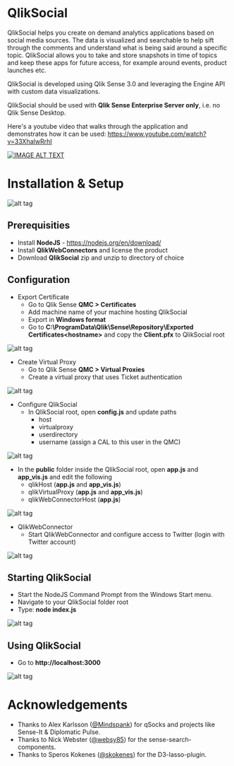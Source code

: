 # QlikSocial
QlikSocial helps you create on demand analytics applications based on social media sources. The data is visualized and searchable to help sift through the comments and understand what is being said around a specific topic. QlikSocial allows you to take and store snapshots in time of topics and keep these apps for future access, for example around events, product launches etc.

QlikSocial is developed using Qlik Sense 3.0 and leveraging the Engine API with custom data visualizations.

QlikSocial should be used with __Qlik Sense Enterprise Server only__, i.e. no Qlik Sense Desktop.

Here's a youtube video that walks through the application and demonstrates how it can be used:
https://www.youtube.com/watch?v=33XhaIwRrhI

[![IMAGE ALT TEXT](https://img.youtube.com/vi/33XhaIwRrhI/0.jpg)](https://www.youtube.com/watch?v=33XhaIwRrhI "QlikSocial")

# Installation & Setup

![alt tag](https://raw.githubusercontent.com/johsund/QlikSocial/master/images/qlikSocialAnalyze.png)

## Prerequisities
  * Install __NodeJS__ - https://nodejs.org/en/download/
  * Install __QlikWebConnectors__ and license the product
  * Download __QlikSocial__ zip and unzip to directory of choice

## Configuration
  * Export Certificate
      * Go to Qlik Sense __QMC > Certificates__
      * Add machine name of your machine hosting QlikSocial
      * Export in __Windows format__
      * Go to __C:\ProgramData\Qlik\Sense\Repository\Exported Certificates\<hostname>__ and copy the __Client.pfx__ to QlikSocial root
      
![alt tag](https://raw.githubusercontent.com/johsund/QlikSocial/master/images/exportCerts.png)
  

  * Create Virtual Proxy
      * Go to Qlik Sense __QMC > Virtual Proxies__
      * Create a virtual proxy that uses Ticket authentication
      
![alt tag](https://raw.githubusercontent.com/johsund/QlikSocial/master/images/virtualProxy.png)
      

  * Configure QlikSocial
      * In QlikSocial root, open __config.js__ and update paths
          * host
          * virtualproxy
          * userdirectory
          * username (assign a CAL to this user in the QMC)
          
![alt tag](https://raw.githubusercontent.com/johsund/QlikSocial/master/images/jsConfig.png)


  * In the __public__ folder inside the QlikSocial root, open __app.js__ and __app_vis.js__ and edit the following
      * qlikHost (__app.js__ and __app_vis.js__)
      * qlikVirtualProxy (__app.js__ and __app_vis.js__) 
      * qlikWebConnectorHost (__app.js__)
          
![alt tag](https://raw.githubusercontent.com/johsund/QlikSocial/master/images/jsConfig2.png)
          
          
  * QlikWebConnector
      * Start QlikWebConnector and configure access to Twitter (login with Twitter account)

![alt tag](https://raw.githubusercontent.com/johsund/QlikSocial/master/images/configureTwitter.png)
      
      
## Starting QlikSocial
  * Start the NodeJS Command Prompt from the Windows Start menu.
  * Navigate to your QlikSocial folder root
  * Type: __node index.js__
  
![alt tag](https://raw.githubusercontent.com/johsund/QlikSocial/master/images/nodeJScommandPrompt.png)
  

## Using QlikSocial  
  * Go to __http://localhost:3000__
  
![alt tag](https://raw.githubusercontent.com/johsund/QlikSocial/master/images/qlikSocialStart.png)

# Acknowledgements
* Thanks to Alex Karlsson ([@Mindspank](https://github.com/mindspank)) for qSocks and projects like Sense-It & Diplomatic Pulse.
* Thanks to Nick Webster ([@websy85](https://github.com/websy85)) for the sense-search-components.
* Thanks to Speros Kokenes ([@skokenes](https://github.com/skokenes)) for the D3-lasso-plugin.
